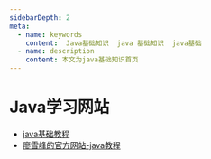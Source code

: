 ```yaml
---
sidebarDepth: 2
meta:
  - name: keywords
    content:  Java基础知识  java 基础知识  java基础
  - name: description
    content: 本文为java基础知识首页
---
```


# Java学习网站

- [java基础教程](http://c.biancheng.net/java/)
- [廖雪峰的官方网站-java教程](https://www.liaoxuefeng.com/wiki/1252599548343744)







